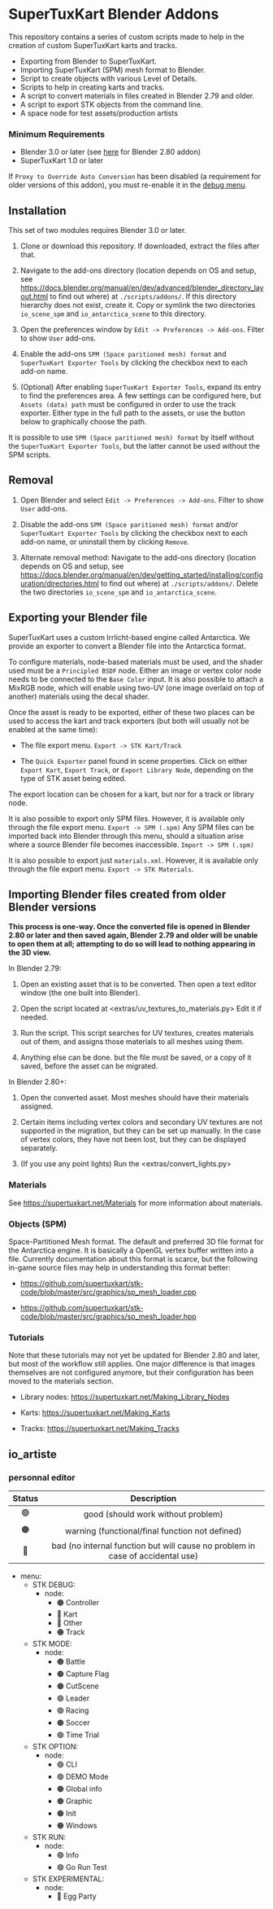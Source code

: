 # SuperTuxKart Blender Addons

This repository contains a series of custom scripts made to help in the creation of custom SuperTuxKart karts and tracks.

  - Exporting from Blender to SuperTuxKart.
  - Importing SuperTuxKart (SPM) mesh format to Blender.
  - Script to create objects with various Level of Details.
  - Scripts to help in creating karts and tracks.
  - A script to convert materials in files created in Blender 2.79 and older.
  - A script to export STK objects from the command line.
  - A space node for test assets/production artists

### Minimum Requirements

  - Blender 3.0 or later (see [here](https://github.com/supertuxkart/stk-blender/tree/183e7bb4355d3d1268e0126418ed643e4544f718) for Blender 2.80 addon)
  - SuperTuxKart 1.0 or later

If `Proxy to Override Auto Conversion` has been disabled (a requirement for older versions of this addon), you must re-enable it in the [debug menu](https://docs.blender.org/manual/en/3.0/editors/preferences/experimental.html#debugging).

## Installation
This set of two modules requires Blender 3.0 or later.

1. Clone or download this repository. If downloaded, extract the files after that.

2. Navigate to the add-ons directory (location depends on OS and setup, see <https://docs.blender.org/manual/en/dev/advanced/blender_directory_layout.html> to find out where) at `./scripts/addons/`. If this directory hierarchy does not exist, create it. Copy or symlink the two directories `io_scene_spm` and `io_antarctica_scene` to this directory.

3. Open the preferences window by `Edit -> Preferences -> Add-ons`. Filter to show `User` add-ons.

4. Enable the add-ons `SPM (Space paritioned mesh) format` and `SuperTuxKart Exporter Tools` by clicking the checkbox next to each add-on name.

5. (Optional) After enabling `SuperTuxKart Exporter Tools`, expand its entry to find the preferences area. A few settings can be configured here, but `Assets (data) path` must be configured in order to use the track exporter. Either type in the full path to the assets, or use the button below to graphically choose the path.

It is possible to use `SPM (Space paritioned mesh) format` by itself without the `SuperTuxKart Exporter Tools`, but the latter cannot be used without the SPM scripts.

## Removal
1. Open Blender and select `Edit -> Preferences -> Add-ons`. Filter to show `User` add-ons.

2. Disable the add-ons `SPM (Space paritioned mesh) format` and/or `SuperTuxKart Exporter Tools` by clicking the checkbox next to each add-on name, or uninstall them by clicking `Remove`.

3. Alternate removal method: Navigate to the add-ons directory (location depends on OS and setup, see <https://docs.blender.org/manual/en/dev/getting_started/installing/configuration/directories.html> to find out where) at `./scripts/addons/`. Delete the two directories `io_scene_spm` and `io_antarctica_scene`.

## Exporting your Blender file
SuperTuxKart uses a custom Irrlicht-based engine called Antarctica. We provide an exporter to convert a Blender file into the Antarctica format.

To configure materials, node-based materials must be used, and the shader used must be a `Principled BSDF` node. Either an image or vertex color node needs to be connected to the `Base Color` input. It is also possible to attach a MixRGB node, which will enable using two-UV (one image overlaid on top of another) materials using the decal shader.

Once the asset is ready to be exported, either of these two places can be used to access the kart and track exporters (but both will usually not be enabled at the same time):
* The file export menu. `Export -> STK Kart/Track`

* The `Quick Exporter` panel found in scene properties. Click on either `Export Kart`, `Export Track`, or `Export Library Node`, depending on the type of STK asset being edited.

The export location can be chosen for a kart, but nor for a track or library  node.

It is also possible to export only SPM files. However, it is available only through the file export menu. `Export -> SPM (.spm)` Any SPM files can be imported back into Blender through this menu, should a situation arise where a source Blender file becomes inaccessible. `Import -> SPM (.spm)`

It is also possible to export just `materials.xml`. However, it is available only through the file export menu. `Export -> STK Materials`.

## Importing Blender files created from older Blender versions
**This process is one-way. Once the converted file is opened in Blender 2.80 or later and then saved again, Blender 2.79 and older will be unable to open them at all; attempting to do so will lead to nothing appearing in the 3D view.**

In Blender 2.79:
1. Open an existing asset that is to be converted. Then open a text editor window (the one built into Blender).

2. Open the script located at <extras/uv_textures_to_materials.py> Edit it if needed.

3. Run the script. This script searches for UV textures, creates materials out of them, and assigns those materials to all meshes using them.

4. Anything else can be done. but the file must be saved, or a copy of it saved, before the asset can be migrated.

In Blender 2.80+:
1. Open the converted asset. Most meshes should have their materials assigned.

2. Certain items including vertex colors and secondary UV textures are not supported in the migration, but they can be set up manually. In the case of vertex colors, they have not been lost, but they can be displayed separately.

3. (If you use any point lights) Run the <extras/convert_lights.py>

### Materials
See <https://supertuxkart.net/Materials> for more information about materials.

### Objects (SPM)
Space-Partitioned Mesh format. The default and preferred 3D file format for the Antarctica engine. It is basically a OpenGL vertex buffer written into a file. Currently documentation about this format is scarce, but the following in-game source files may help in understanding this format better:

* <https://github.com/supertuxkart/stk-code/blob/master/src/graphics/sp_mesh_loader.cpp>

* <https://github.com/supertuxkart/stk-code/blob/master/src/graphics/sp_mesh_loader.hpp>

### Tutorials
Note that these tutorials may not yet be updated for Blender 2.80 and later, but most of the workflow still applies. One major difference is that images themselves are not configured anymore, but their configuration has been moved to the materials section.

* Library nodes: <https://supertuxkart.net/Making_Library_Nodes>

* Karts: <https://supertuxkart.net/Making_Karts>

* Tracks: <https://supertuxkart.net/Making_Tracks>

## io_artiste

### personnal editor

|Status|Description                                                                   |
|:----:|:----------------------------------------------------------------------------:|
|🟢    |good (should work without problem)                                            |
|🟠    |warning (functional/final function not defined)                               |
|🔴    |bad (no internal function but will cause no problem in case of accidental use)|


- menu:
  - STK DEBUG:
    - node:
      - 🟠 Controller
      - 🔴 Kart
      - 🔴 Other
      - 🟠 Track
  - STK MODE:
    - node:
      - 🟠 Battle
      - 🟠 Capture Flag
      - 🟠 CutScene
      - 🟢 Leader
      - 🟢 Racing
      - 🟠 Soccer
      - 🟢 Time Trial
  - STK OPTION:
    - node:
      - 🟢 CLI
      - 🟢 DEMO Mode
      - 🟠 Global info
      - 🟠 Graphic
      - 🟠 Init
      - 🟠 Windows
  - STK RUN:
    - node:
      - 🟢 Info
      - 🟢 Go Run Test
  - STK EXPERIMENTAL:
    - node:
      - 🔴 Egg Party
